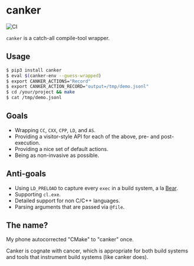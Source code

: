 canker
======

![CI](https://github.com/trailofbits/canker/workflows/CI/badge.svg)

`canker` is a catch-all compile-tool wrapper.

## Usage

```bash
$ pip3 install canker
$ eval $(canker-env --guess-wrapped)
$ export CANKER_ACTIONS="Record"
$ export CANKER_ACTION_RECORD="output=/tmp/demo.jsonl"
$ cd /your/project && make
$ cat /tmp/demo.jsonl
```

## Goals

* Wrapping `CC`, `CXX`, `CPP`, `LD`, and `AS`.
* Providing a visitor-style API for each of the above, pre- and post-execution.
* Providing a nice set of default actions.
* Being as non-invasive as possible.

## Anti-goals

* Using `LD_PRELOAD` to capture every `exec` in a build system,
a la [Bear](https://github.com/rizsotto/Bear).
* Supporting `cl.exe`.
* Detailed support for non C/C++ languages.
* Parsing arguments that are passed via `@file`.

## The name?

My phone autocorrected "CMake" to "canker" once.

Canker is cognate with cancer, which is appropriate for both build systems and tools
that instrument build systems (like canker does).
